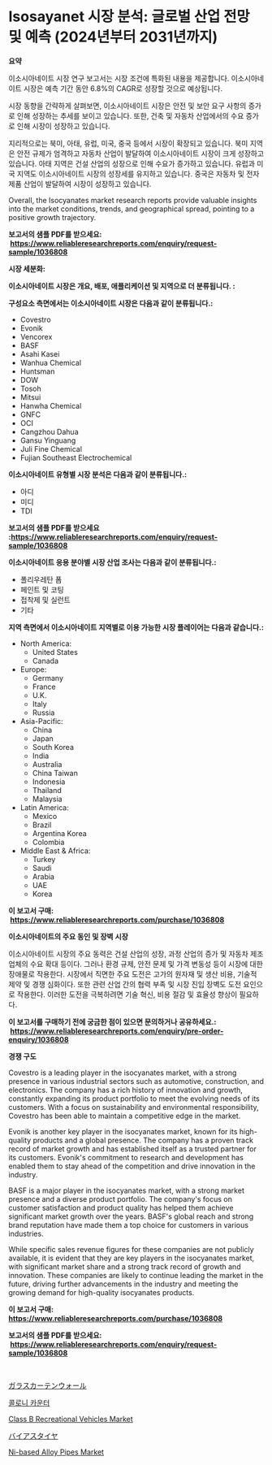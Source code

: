 <p><h1>Isosayanet 시장 분석: 글로벌 산업 전망 및 예측 (2024년부터 2031년까지)</h1></p><p><strong>요약</strong></p>
<p><p>이소시아네이트 시장 연구 보고서는 시장 조건에 특화된 내용을 제공합니다. 이소시아네이트 시장은 예측 기간 동안 6.8%의 CAGR로 성장할 것으로 예상됩니다. </p><p>시장 동향을 간략하게 살펴보면, 이소시아네이트 시장은 안전 및 보안 요구 사항의 증가로 인해 성장하는 추세를 보이고 있습니다. 또한, 건축 및 자동차 산업에서의 수요 증가로 인해 시장이 성장하고 있습니다. </p><p>지리적으로는 북미, 아태, 유럽, 미국, 중국 등에서 시장이 확장되고 있습니다. 북미 지역은 안전 규제가 엄격하고 자동차 산업이 발달하여 이소시아네이트 시장이 크게 성장하고 있습니다. 아태 지역은 건설 산업의 성장으로 인해 수요가 증가하고 있습니다. 유럽과 미국 지역도 이소시아네이트 시장의 성장세를 유지하고 있습니다. 중국은 자동차 및 전자 제품 산업이 발달하여 시장이 성장하고 있습니다. </p><p>Overall, the Isocyanates market research reports provide valuable insights into the market conditions, trends, and geographical spread, pointing to a positive growth trajectory.</p></p>
<p><strong>보고서의 샘플 PDF를 받으세요: &nbsp;<a href="https://www.reliableresearchreports.com/enquiry/request-sample/1036808">https://www.reliableresearchreports.com/enquiry/request-sample/1036808</a></strong></p>
<p><strong>시장 세분화:</strong></p>
<p><strong> 이소시아네이트 시장은 개요, 배포, 애플리케이션 및 지역으로 더 분류됩니다. :</strong></p>
<p><strong>구성요소 측면에서는 이소시아네이트 시장은 다음과 같이 분류됩니다.:</strong></p>
<p><ul><li>Covestro</li><li>Evonik</li><li>Vencorex</li><li>BASF</li><li>Asahi Kasei</li><li>Wanhua Chemical</li><li>Huntsman</li><li>DOW</li><li>Tosoh</li><li>Mitsui</li><li>Hanwha Chemical</li><li>GNFC</li><li>OCI</li><li>Cangzhou Dahua</li><li>Gansu Yinguang</li><li>Juli Fine Chemical</li><li>Fujian Southeast Electrochemical</li></ul></p>
<p><strong> 이소시아네이트 유형별 시장 분석은 다음과 같이 분류됩니다.:</strong></p>
<p><ul><li>아디</li><li>미디</li><li>TDI</li></ul></p>
<p><strong>보고서의 샘플 PDF를 받으세요 :<a href="https://www.reliableresearchreports.com/enquiry/request-sample/1036808">https://www.reliableresearchreports.com/enquiry/request-sample/1036808</a></strong></p>
<p><strong> 이소시아네이트 응용 분야별 시장 산업 조사는 다음과 같이 분류됩니다.:</strong></p>
<p><ul><li>폴리우레탄 폼</li><li>페인트 및 코팅</li><li>접착제 및 실런트</li><li>기타</li></ul></p>
<p><strong>지역 측면에서 이소시아네이트 지역별로 이용 가능한 시장 플레이어는 다음과 같습니다.:</strong></p>
<p><ul>
    <li>
        North America:
        <ul>
            <li>United States</li>
            <li>Canada</li>
        </ul>
    </li>
    <li>
        Europe:
        <ul>
            <li>Germany</li>
            <li>France</li>
            <li>U.K.</li>
            <li>Italy</li>
            <li>Russia</li>
        </ul>
    </li>
    <li>
        Asia-Pacific:
        <ul>
            <li>China</li>
            <li>Japan</li>
            <li>South Korea</li>
            <li>India</li>
            <li>Australia</li>
            <li>China Taiwan</li>
            <li>Indonesia</li>
            <li>Thailand</li>
            <li>Malaysia</li>
        </ul>
    </li>
    <li>
        Latin America:
        <ul>
            <li>Mexico</li>
            <li>Brazil</li>
            <li>Argentina Korea</li>
            <li>Colombia</li>
        </ul>
    </li>
    <li>
        Middle East & Africa:
        <ul>
            <li>Turkey</li>
            <li>Saudi</li>
            <li>Arabia</li>
            <li>UAE</li>
            <li>Korea</li>
        </ul>
    </li>
    </ul></p>
<p><strong>이 보고서 구매: &nbsp;<a href="https://www.reliableresearchreports.com/purchase/1036808">https://www.reliableresearchreports.com/purchase/1036808</a></strong></p>
<p><strong>이소시아네이트의 주요 동인 및 장벽 시장</strong></p>
<p><p>이소시아네이트 시장의 주요 동력은 건설 산업의 성장, 과정 산업의 증가 및 자동차 제조 업체의 수요 확대 등이다. 그러나 환경 규제, 안전 문제 및 가격 변동성 등이 시장에 대한 장애물로 작용한다. 시장에서 직면한 주요 도전은 고가의 원자재 및 생산 비용, 기술적 제약 및 경쟁 심화이다. 또한 관련 산업 간의 협력 부족 및 시장 진입 장벽도 도전 요인으로 작용한다. 이러한 도전을 극복하려면 기술 혁신, 비용 절감 및 효율성 향상이 필요하다.</p></p>
<p><strong>이 보고서를 구매하기 전에 궁금한 점이 있으면 문의하거나 공유하세요.: &nbsp;<a href="https://www.reliableresearchreports.com/enquiry/pre-order-enquiry/1036808">https://www.reliableresearchreports.com/enquiry/pre-order-enquiry/1036808</a></strong></p>
<p><strong>경쟁 구도</strong></p>
<p><p>Covestro is a leading player in the isocyanates market, with a strong presence in various industrial sectors such as automotive, construction, and electronics. The company has a rich history of innovation and growth, constantly expanding its product portfolio to meet the evolving needs of its customers. With a focus on sustainability and environmental responsibility, Covestro has been able to maintain a competitive edge in the market.</p><p>Evonik is another key player in the isocyanates market, known for its high-quality products and a global presence. The company has a proven track record of market growth and has established itself as a trusted partner for its customers. Evonik's commitment to research and development has enabled them to stay ahead of the competition and drive innovation in the industry.</p><p>BASF is a major player in the isocyanates market, with a strong market presence and a diverse product portfolio. The company's focus on customer satisfaction and product quality has helped them achieve significant market growth over the years. BASF's global reach and strong brand reputation have made them a top choice for customers in various industries.</p><p>While specific sales revenue figures for these companies are not publicly available, it is evident that they are key players in the isocyanates market, with significant market share and a strong track record of growth and innovation. These companies are likely to continue leading the market in the future, driving further advancements in the industry and meeting the growing demand for high-quality isocyanates products.</p></p>
<p><strong>이 보고서 구매: &nbsp; <a href="https://www.reliableresearchreports.com/purchase/1036808">https://www.reliableresearchreports.com/purchase/1036808</a></strong></p>
<p><strong>보고서의 샘플 PDF를 받으세요: &nbsp;<a href="https://www.reliableresearchreports.com/enquiry/request-sample/1036808">https://www.reliableresearchreports.com/enquiry/request-sample/1036808</a></strong><strong></strong></p>
<p>&nbsp;</p>
<p><p><a href="https://github.com/dzy793153605/Market-Research-Report-List-1/blob/main/8732820187902.md">ガラスカーテンウォール</a></p><p><a href="https://github.com/plelbej847484502/Market-Research-Report-List-1/blob/main/3719894187836.md">콜로니 카운터</a></p><p><a href="https://github.com/WillieWoodard/Market-Research-Report-List-3/blob/main/class-b-recreational-vehicles-market.md">Class B Recreational Vehicles Market</a></p><p><a href="https://github.com/oafhukehf4709715/Market-Research-Report-List-1/blob/main/3180404187901.md">バイアスタイヤ</a></p><p><a href="https://issuu.com/reportprime-2/docs/ni-based-alloy-pipes-market-size-2030.pptx">Ni-based Alloy Pipes Market</a></p></p>